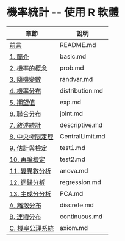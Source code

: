 # 機率統計 -- 使用 R 軟體

章節            | 說明
------------------|---------
[前言](./機率統計/README)              | README.md
[1. 簡介](./機率統計/basic)           | basic.md
[2. 機率的概念](./機率統計/prob)     | prob.md
[3. 隨機變數](./機率統計/randvar)       | randvar.md
[4. 機率分布](./機率統計/distribution)       | distribution.md
[5. 期望值](./機率統計/exp)         | exp.md
[6. 聯合分布](./機率統計/joint)       | joint.md
[7. 敘述統計](./機率統計/descriptive)       | descriptive.md
[8. 中央極限定理](./機率統計/CentralLimit)   | CentralLimit.md
[9. 估計與檢定](./機率統計/test1)     | test1.md
[10. 再論檢定](./機率統計/test2)      | test2.md
[11. 變異數分析](./機率統計/anova)    | anova.md
[12. 迴歸分析](./機率統計/regression)      | regression.md
[13. 主成分分析](./機率統計/PCA)    | PCA.md
[A. 離散分布](./機率統計/discrete)       | discrete.md
[B. 連續分布](./機率統計/continuous)       | continuous.md
[C. 機率公理系統](./機率統計/axiom)   | axiom.md
